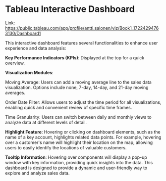 # Tableau Interactive Dashboard

Link: https://public.tableau.com/app/profile/antti.salonen/viz/Book1_17224294763130/Dashboard1

This interactive dashboard features several functionalities to enhance user experience and data analysis:
<br>

**Key Performance Indicators (KPIs)**: Displayed at the top for a quick overview.

**Visualization Modules**:

Moving Average: Users can add a moving average line to the sales data  visualization. Options include none, 7-day, 14-day, and 21-day moving        averages.

Order Date Filter: Allows users to adjust the time period for all visualizations, enabling quick and convenient review of specific time frames.

Time Granularity: Users can switch between daily and monthly views to analyze data at different levels of detail.

**Highlight Feature**:
Hovering or clicking on dashboard elements, such as the name of a key account, highlights related data points. For example, hovering over a customer's name will highlight their location on the map, allowing users to easily identify the locations of valuable customers.

**Tooltip Information**: Hovering over components will display a pop-up window with key information, providing quick insights into the data.
This dashboard is designed to provide a dynamic and user-friendly way to explore and analyze sales data.

